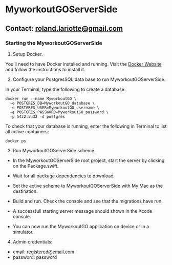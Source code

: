 # MyworkoutGOServerSide


## Contact: roland.lariotte@gmail.com



### Starting the MyworkoutGOServerSide



1. Setup Docker.

You’ll need to have Docker installed and running. Visit the [Docker Website](https://www.docker.com/get-docker) 
and follow the instructions to install it.


2. Configure your PostgresSQL data base to run MyworkoutGOServerSide.

In your Terminal, type the following to create a database.

```
docker run --name MyworkoutGO \
  -e POSTGRES_DB=MyworkoutGO_database \
  -e POSTGRES_USER=MyworkoutGO_username \
  -e POSTGRES_PASSWORD=MyworkoutGO_password \
  -p 5432:5432 -d postgres
```
  
To check that your database is running, enter the following in Terminal to list 
all active containers:
  
```
docker ps
```


3. Run MyworkoutGOServerSide scheme.

- In the MyworkoutGOServerSide root project, start the server by clicking on the Package.swift.

- Wait for all package dependencies to download.

- Set the active scheme to MyworkoutGOServerSide with My Mac as the destination. 

- Build and run. Check the console and see that the migrations have run.

- A successfull starting server message should shown in the Xcode console.

- You can now run the MyworkoutGO application on device or in a simulator.



4. Admin credentials: 

- email: registered@email.com
- password: password
